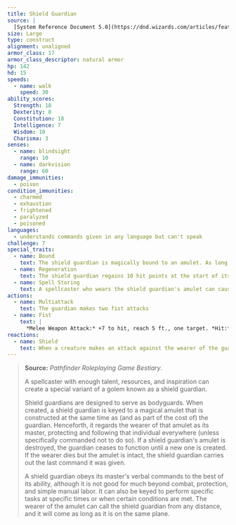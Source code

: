 ```yaml
---
title: Shield Guardian
source: |
  [System Reference Document 5.0](https://dnd.wizards.com/articles/features/systems-reference-document-srd)
size: Large
type: construct
alignment: unaligned
armor_class: 17
armor_class_descriptor: natural armor
hp: 142
hd: 15
speeds:
  - name: walk
    speed: 30
ability_scores:
  Strength: 18
  Dexterity: 8
  Constitution: 18
  Intelligence: 7
  Wisdom: 10
  Charisma: 3
senses:
  - name: blindsight
    range: 10
  - name: darkvision
    range: 60
damage_immunities:
  - poison
condition_immunities:
  - charmed
  - exhaustion
  - frightened
  - paralyzed
  - poisoned
languages:
  - understands commands given in any language but can't speak
challenge: 7
special_traits:
  - name: Bound
    text: The shield guardian is magically bound to an amulet. As long as the guardian and its amulet are on the same plane of existence, the amulet's wearer can telepathically call the guardian to travel to it, and the guardian knows the distance and direction to the amulet. If the guardian is within 60 feet of the amulet's wearer, half of any damage the wearer takes (rounded up) is transferred to the guardian.
  - name: Regeneration
    text: The shield guardian regains 10 hit points at the start of its turn if it has at least 1 hit point.
  - name: Spell Storing
    text: A spellcaster who wears the shield guardian's amulet can cause the guardian to store one spell of 4th level or lower. To do so, the wearer must cast the spell on the guardian. The spell has no effect but is stored within the guardian. When commanded to do so by the wearer or when a situation arises that was predefined by the spellcaster, the guardian casts the stored spell with any parameters set by the original caster, requiring no components. When the spell is cast or a new spell is stored, any previously stored spell is lost.
actions:
  - name: Multiattack
    text: The guardian makes two fist attacks
  - name: Fist
    text: |
      *Melee Weapon Attack:* +7 to hit, reach 5 ft., one target. *Hit:* 11 (2d6 + 4) bludgeoning damage.
reactions:
  - name: Shield
    text: When a creature makes an attack against the wearer of the guardian's amulet, the guardian grants a +2 bonus to the wearer's AC if the guardian is within 5 feet of the wearer.
---
```


> **Source:** *Pathfinder Roleplaying Game Bestiary*.
>
> A spellcaster with enough talent, resources, and inspiration can create a special variant of a golem known as a shield guardian.
>
> Shield guardians are designed to serve as bodyguards. When created, a shield guardian is keyed to a magical amulet that is constructed at the same time as (and as part of the cost of) the guardian. Henceforth, it regards the wearer of that amulet as its master, protecting and following that individual everywhere (unless specifically commanded not to do so). If a shield guardian's amulet is destroyed, the guardian ceases to function until a new one is created. If the wearer dies but the amulet is intact, the shield guardian carries out the last command it was given.
>
> A shield guardian obeys its master's verbal commands to the best of its ability, although it is not good for much beyond combat, protection, and simple manual labor. It can also be keyed to perform specific tasks at specific times or when certain conditions are met. The wearer of the amulet can call the shield guardian from any distance, and it will come as long as it is on the same plane.
